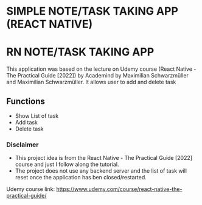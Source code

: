 # SIMPLE NOTE/TASK TAKING APP (REACT NATIVE)

# RN NOTE/TASK TAKING APP

This application was based on the lecture on Udemy course (React Native - The Practical Guide [2022]) by Academind by Maximilian Schwarzmüller 
and Maximilian Schwarzmüller. It allows user to add and delete task

## Functions
- Show List of task
- Add task
- Delete task

### Disclaimer
* This project idea is from the React Native - The Practical Guide [2022] course and just I follow along the tutorial.
* The project does not use any backend server and the list of task will reset once the application has ben closed/restarted.

Udemy course link: https://www.udemy.com/course/react-native-the-practical-guide/
